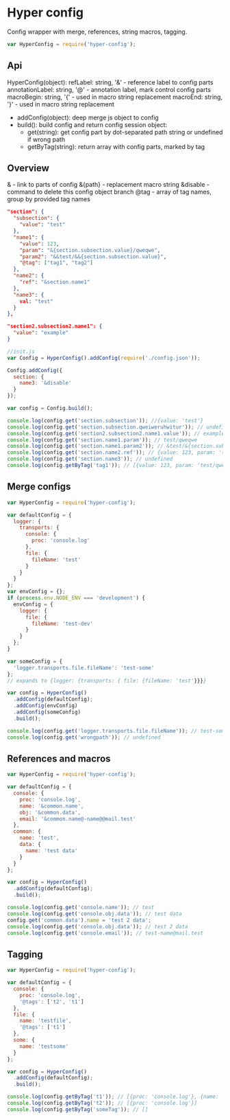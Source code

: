 # Hyper config

Config wrapper with merge, references, string macros, tagging.

``` javascript
var HyperConfig = require('hyper-config');
```

## Api

HyperConfig(object):
  refLabel: string, '&' - reference label to config parts
  annotationLabel: string, '@' - annotation label, mark control config parts
  macroBegin: string, '{' - used in macro string replacement
  macroEnd: string, '}' - used in macro string replacement

* addConfig(object): deep merge js object to config
* build(): build config and return config session object:
  * get(string): get config part by dot-separated path string or undefined if wrong path
  * getByTag(string): return array with config parts, marked by tag

## Overview
  &<path> - link to parts of config
  &{path} - replacement macro string
  &disable - command to delete this config object branch
  @tag - array of tag names, group by provided tag names

```json
"section": {
  "subsection": {
    "value": "test"
  },
  "name1": {
    "value": 123,
    "param": "&{section.subsection.value}/qweqwe",
    "param2": "&&test/&&{section.subsection.value}",
    "@tag": ["tag1", "tag2"]
  },
  "name2": {
    "ref": "&section.name1"
  },
  "name3": {
    val: "test"
  }
},

"section2.subsection2.name1": {
  "value": "example"
}
```

```js
//init.js
var Config = HyperConfig().addConfig(require('./config.json'));

Config.addConfig({
  section: {
    name3: '&disable'
  }
});

var config = Config.build();

console.log(config.get('section.subsection')); //{value: 'test'}
console.log(config.get('section.subsection.qweiweruhwitur')); // undefined
console.log(config.get('section2.subsection2.name1.value')); // example
console.log(config.get('section.name1.param')); // test/qweqwe
console.log(config.get('section.name1.param2')); // &test/&{section.subsection.value}
console.log(config.get('section.name2.ref')); // {value: 123, param: 'test/qweqwe'}
console.log(config.get('section.name3')); // undefined
console.log(config.getByTag('tag1')); // [{value: 123, param: 'test/qweqwe'}]
```

## Merge configs

```javascript
var HyperConfig = require('hyper-config');

var defaultConfig = {
  logger: {
    transports: {
      console: {
        proc: 'console.log'
      },
      file: {
        fileName: 'test'
      }
    }
  }
};
var envConfig = {};
if (process.env.NODE_ENV === 'development') {
  envConfig = {
    logger: {
      file: {
        fileName: 'test-dev'
      }
    }
  };
}

var someConfig = {
  'logger.transports.file.fileName': 'test-some'
};
// expands to {logger: {transports: { file: {fileName: 'test'}}}}

var config = HyperConfig()
  .addConfig(defaultConfig);
  .addConfig(envConfig)
  .addConfig(someConfig)
  .build();

console.log(config.get('logger.transports.file.fileName')); // test-some in development, test in other
console.log(config.get('wrongpath')); // undefined

```

## References and macros

```javascript
var HyperConfig = require('hyper-config');

var defaultConfig = {
  console: {
    proc: 'console.log',
    name: '&common.name',
    obj: '&common.data',
    email: '&common.name@-name@@mail.test'
  },
  common: {
    name: 'test',
    data: {
      name: 'test data'
    }
  }
};

var config = HyperConfig()
  .addConfig(defaultConfig);
  .build();

console.log(config.get('console.name')); // test
console.log(config.get('console.obj.data')); // test data
config.get('common.data').name = 'test 2 data';
console.log(config.get('console.obj.data')); // test 2 data
console.log(config.get('console.email')); // test-name@mail.test
```

## Tagging

```javascript
var HyperConfig = require('hyper-config');

var defaultConfig = {
  console: {
    proc: 'console.log',
    '@tags': ['t2', 't1']
  },
  file: {
    name: 'testfile',
    '@tags': ['t1']
  },
  some: {
    name: 'testsome'
  }
};

var config = HyperConfig()
  .addConfig(defaultConfig);
  .build();

console.log(config.getByTag('t1')); // [{proc: 'console.log'}, {name: 'testfile'}]
console.log(config.getByTag('t2')); // [{proc: 'console.log'}]
console.log(config.getByTag('someTag')); // []
```
